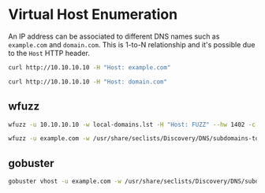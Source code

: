 # Virtual Host Enumeration

An IP address can be associated to different DNS names such as `example.com` and `domain.com`. This is 1-to-N relationship and it's possible due to the `Host` HTTP header.

```bash
curl http://10.10.10.10 -H "Host: example.com"
```

```bash
curl http://10.10.10.10 -H "Host: domain.com"
```

## wfuzz

```bash
wfuzz -u 10.10.10.10 -w local-domains.lst -H "Host: FUZZ" --hw 1402 -c | tee vhosts-10.10.10.10.wfuzz
```

```bash
wfuzz -u example.com -w /usr/share/seclists/Discovery/DNS/subdomains-top1million-110000.txt -H "Host: FUZZ.example.com" --hw 1402 -c | tee vhosts-example.com.wfuzz
```

## gobuster

```bash
gobuster vhost -u example.com -w /usr/share/seclists/Discovery/DNS/subdomains-top1million-110000.txt -o vhosts-example.com.gobuster
```
